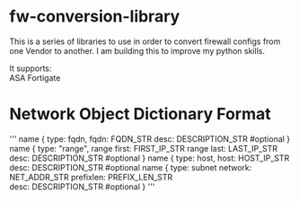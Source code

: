 # fw-conversion-library

This is a series of libraries to use in order to convert firewall configs from one Vendor to another. I am building this to improve my python skills.

It supports:  
ASA
Fortigate

# Network Object Dictionary Format

'''
name {
  type: fqdn,
  fqdn: FQDN_STR
  desc: DESCRIPTION_STR #optional
}
name {
  type: "range",
  range first: FIRST_IP_STR
  range last: LAST_IP_STR
  desc: DESCRIPTION_STR #optional
}
name {
  type: host,
  host: HOST_IP_STR
  desc: DESCRIPTION_STR #optional
name {
  type: subnet
  network: NET_ADDR_STR
  prefixlen: PREFIX_LEN_STR  
  desc: DESCRIPTION_STR #optional
}
'''
